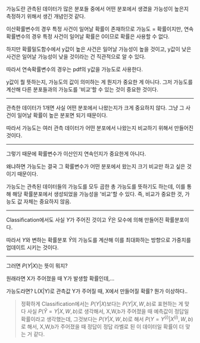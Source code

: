 
가능도란 관측된 데이터가 많은 분포들 중에서 어떤 분포에서 생겼을 가능성이 높은지 측정하기 위해서 생긴 개념인것 같다.

이산확률변수의 경우 특정 사건이 일어날 확률이 존재하므로 가능도 = 확률이지만, 연속확률변수의 경우 특정 사건이 일어날 확률은 0이므로 확률은 사용할 수 없다.

하지만 확률밀도함수에서 y값이 높은 사건은 일어날 가능성이 높을 것이고, y값이 낮은 사건은 일어날 가능성이 낮을 것이라는 건 직관적으로 알 수 있다.

따라서 연속확률변수의 경우는 pdf의 y값을 가능도로 사용한다.

y값이 뭘 뜻하는지, 가능도의 값이 의미하는 게 뭔지가 중요한 게 아니다.
그저 가능도를 계산해 다른 분포들과의 가능도를 '비교'할 수 있는 것이 중요한 것이다.

---

관측한 데이터가 1개면 사실 어떤 분포에서 나왔는지가 크게 중요하지 않다. 그냥 그 사건이 일어날 확률이 높은 분포면 되기 때문이다.

따라서 가능도는 여러 관측 데이터가 어떤 분포에서 나왔는지 비교하기 위해서 만들어진 것이다.

---

그렇기 때문에 확률변수가 이산인지 연속인지가 중요한게 아니다.

왜냐하면 가능도는 결국 그 확률변수가 어떤 분포에서 왔는지 크기 비교만 하고 싶은 것이기 때문이다.

가능도는 관측된 데이터들의 가능도를 모두 곱한 총 가능도를 뜻하기도 하는데, 이를 통해 해당 확률분포에서 생성되었을 가능성을 '비교'할 수 있다. 즉, 비교가 중요한 것, 가능도 값 자체는 중요하지 않음.

---

Classification에서도 사실 $Y$가 주어진 것이고 $\hat{Y}$은 모수에 의해 만들어진 확률분포이다.

따라서 $Y$와 변하는 확률분포 $\hat{Y}$의 가능도를 계산해 이를 최대화하는 방향으로 가중치를 업데이트 시키는 것이다.


---
그러면 $P(Y|X)$는 뜻이 뭐지?

원래라면 X가 주어졌을 때 Y가 발생할 확률인데,...

가능도라면? L(X|Y)로 관측값 Y가 주어질 때, X에서 만들어질 확률? 뭔가 이상하다..

> 정확하게 Classification에서는 $P(Y|X)$보다는 $P(Y|X, W, b)$로 표현하는 게 맞다
> 사실 $P(\hat{Y}=Y|X,W,b)$로 생각해서, X,W,b가 주어졌을 때 예측값이 정답일 확률이라고 생각했는데,
> 그것보다는 $P(Y|X,W,b)$로 해서 $P(Y=Y^{(i)}|X^{(i)},W,b)$로 해서, X,W,b가 주어졌을 때 정답이 정답 라벨로 된 이 데이터일 확률이 더 맞는 거 같다.